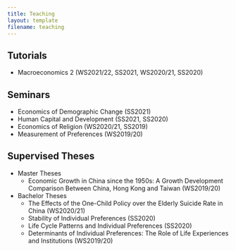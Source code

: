 ```yaml
---
title: Teaching
layout: template
filename: teaching
--- 
```


## Tutorials
- Macroeconomics 2 (WS2021/22, SS2021, WS2020/21, SS2020)

## Seminars
- Economics of Demographic Change (SS2021)
- Human Capital and Development (SS2021, SS2020)
- Economics of Religion (WS2020/21, SS2019)
- Measurement of Preferences (WS2019/20)

## Supervised Theses
- Master Theses
  - Economic Growth in China since the 1950s: A Growth Development Comparison Between China, Hong Kong and Taiwan (WS2019/20)
- Bachelor Theses
  - The Effects of the One-Child Policy over the Elderly Suicide Rate in China (WS2020/21)
  - Stability of Individual Preferences (SS2020)
  - Life Cycle Patterns and Individual Preferences (SS2020)
  - Determinants of Individual Preferences: The Role of Life Experiences and Institutions (WS2019/20)
